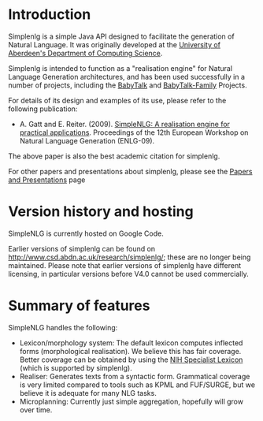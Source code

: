 # Introduction #

Simplenlg is a simple Java API designed to facilitate the generation of Natural Language. It was originally developed at the [University of Aberdeen's Department of Computing Science](http://www.csd.abdn.ac.uk).

Simplenlg is intended to function as a "realisation engine" for Natural Language Generation architectures, and has been used successfully in a number of projects, including the [BabyTalk](http://www.abdn.ac.uk/ncs/computing/research/nlg/projects/previous/babytalk/) and [BabyTalk-Family](http://www.abdn.ac.uk/ncs/computing/research/nlg/projects/current/babytalk/) Projects.

For details of its design and examples of its use, please refer to the following publication:

  * A. Gatt and E. Reiter. (2009). [SimpleNLG: A realisation engine for practical applications](http://aclweb.org/anthology-new/W/W09/W09-0613.pdf). Proceedings of the 12th European Workshop on Natural Language Generation (ENLG-09).

The above paper is also the best academic citation for simplenlg.

For other papers and presentations about simplenlg, please see the [Papers and Presentations](Papers.md) page

# Version history and hosting #
SimpleNLG is currently hosted on Google Code.

Earlier versions of simplenlg can be found on
http://www.csd.abdn.ac.uk/research/simplenlg/; these are no longer being maintained.  Please note that earlier versions of simplenlg have different licensing, in particular versions before V4.0 cannot be used commercially.


# Summary of features #
SimpleNLG handles the following:

  * Lexicon/morphology system: The default lexicon computes inflected forms (morphological realisation). We believe this has fair coverage.  Better coverage can be obtained by using the [NIH Specialist Lexicon](http://lexsrv3.nlm.nih.gov/LexSysGroup/Projects/lexicon/current/web) (which is supported by simplenlg).
  * Realiser: Generates texts from a syntactic form. Grammatical coverage is very limited compared to tools such as KPML and FUF/SURGE, but we believe it is adequate for many NLG tasks.
  * Microplanning: Currently just simple aggregation, hopefully will grow over time.